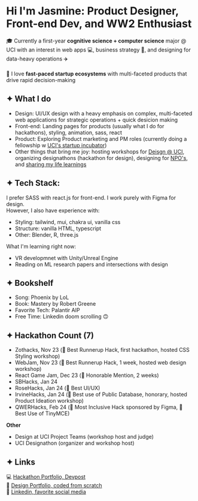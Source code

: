 # Hi I'm Jasmine: Product Designer, Front-end Dev, and WW2 Enthusiast #

🎓 Currently a first-year **cognitive science + computer science** major @ UCI with an interest in web apps 💻, business strategy 💼, and designing for data-heavy operations ✈️
<br><br>
🐇 I love **fast-paced startup ecosystems** with multi-faceted products that drive rapid decision-making




## ✦ What I do ##

* Design: UI/UX design with a heavy emphasis on complex, multi-faceted web applications for strategic operations + quick desicion making
* Front-end: Landing pages for products (usually what I do for hackathons), styling, animation, sass, react
* Product: Exploring Product marketing and PM roles (currently doing a fellowship w [UCI's startup incubator](https://www.productuci.com/))
* Other things that bring me joy: hosting workshops for [Deisgn @ UCI](https://designatuci.com/), organizing designathons (hackathon for design), designing for [NPO's](https://www.developforgood.org/), and [sharing my life learnings](https://jaslavie.github.io/voicewise/)




## ✦ Tech Stack: ##

I prefer SASS with react.js for front-end. I work purely with Figma for design.
<br>
However, I also have experience with:
* Styling: tailwind, mui, chakra ui, vanilla css
* Structure: vanilla HTML, typescript
* Other: Blender, R, three.js

What I'm learning right now:
* VR developmnet with Unity/Unreal Engine
* Reading on ML research papers and intersections with design


## ✦ Bookshelf ##
* Song: Phoenix by LoL
* Book: Mastery by Robert Greene
* Favorite Tech: Palantir AIP
* Free Time: Linkedin doom scrolling 🙃


## ✦ Hackathon Count (7) ##
* Zothacks, Nov 23 (🏅 Best Runnerup Hack, first hackathon, hosted CSS Styling workshop)
* WebJam, Nov 23 (🏅 Best Runnerup Hack, 1 week, hosted web design workshop)
* React Game Jam, Dec 23 (🏅 Honorable Mention, 2 weeks)
* SBHacks, Jan 24
* RoseHacks, Jan 24 (🏅 Best UI/UX)
* IrvineHacks, Jan 24 (🏅 Best use of Public Database, honorary, hosted Product Ideation workshop)
* QWERHacks, Feb 24 (🏅 Most Inclusive Hack sponsored by Figma, 🏅 Best Use of TinyMCE)

**Other**
* Design at UCI Project Teams (workshop host and judge)
* UCI Designathon (organizer and workshop host)

## ✦ Links ##
💻 [Hackathon Portfolio, Devpost](devpost.com/jaslavie)
<br>
🎨 [Design Portfolio, coded from scratch](jaslavie.com)
<br>
🧳 [Linkedin, favorite social media](linkedin.com/in/jaslavie)
<!--


- 🔭 I’m currently working on ...
- 🌱 I’m currently learning ...
- 👯 I’m looking to collaborate on ...
- 🤔 I’m looking for help with ...
- 💬 Ask me about ...
- 📫 How to reach me: ...
- 😄 Pronouns: ...
- ⚡ Fun fact: ...
-->
